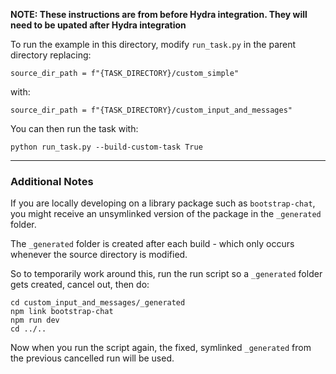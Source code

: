 <!---
  Copyright (c) Meta Platforms and its affiliates.
  This source code is licensed under the MIT license found in the
  LICENSE file in the root directory of this source tree.
-->

**NOTE: These instructions are from before Hydra integration. They will need to be upated after Hydra integration**

To run the example in this directory, modify `run_task.py` in the parent directory replacing:

```
source_dir_path = f"{TASK_DIRECTORY}/custom_simple"
```

with:

```
source_dir_path = f"{TASK_DIRECTORY}/custom_input_and_messages"
```

You can then run the task with:
```
python run_task.py --build-custom-task True
```

---

### Additional Notes

If you are locally developing on a library package such as `bootstrap-chat`, you might receive an unsymlinked version of the package in the `_generated` folder.

The `_generated` folder is created after each build - which only occurs whenever the source directory is modified.

So to temporarily work around this, run the run script so a `_generated` folder gets created, cancel out, then do:

```
cd custom_input_and_messages/_generated
npm link bootstrap-chat
npm run dev
cd ../..
```

Now when you run the script again, the fixed, symlinked `_generated` from the previous cancelled run will be used.
